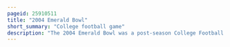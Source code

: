 ```yaml
---
pageid: 25910511
title: "2004 Emerald Bowl"
short_summary: "College football game"
description: "The 2004 Emerald Bowl was a post-season College Football Bowl Game between the New Mexico Lobos and the Navy Midshipmen on December 30, 2004, at Sbc Park in San Francisco, United States. The Game, which Navy won with a final Score of 34–19, was highlighted by a 26-play Drive from the Midshipmen that took up almost 15 Minutes of Game Time and set the Record for the longest Drive in a National Collegiate Athletic Association College Football Game. The Contest was the third Time the Emerald Bowl was played and the final Game of the Ncaa Football Season for both Teams in 2004."
---
```

